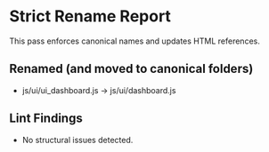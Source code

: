 # Strict Rename Report
This pass enforces canonical names and updates HTML references.

## Renamed (and moved to canonical folders)
- js/ui/ui_dashboard.js → js/ui/dashboard.js

## Lint Findings
- No structural issues detected.